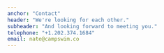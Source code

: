 ```yaml
---
anchor: "Contact"
header: "We're looking for each other."
subheader: "And looking forward to meeting you."
telephone: "+1.202.374.1684"
email: nate@campswim.co
---
```

